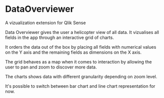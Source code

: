# DataOverviewer
A vizualization extension for Qlik Sense

Data Overviewer gives the user a helicopter view of all data.
It vizualises all fields in the app through an interactive grid of charts.

It orders the data out of the box by placing all fields with numerical values on the
Y axis and the remaining fields as dimensions on the X axis.

The grid behaves as a map when it comes to interaction by allowing the user to pan
and zoom to discover more data.

The charts shows data with different granularity depending on zoom level.

It's possible to switch between bar chart and line chart representation for now.